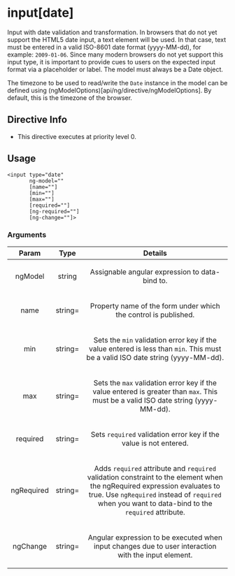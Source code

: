 



# input[date]








Input with date validation and transformation. In browsers that do not yet support
the HTML5 date input, a text element will be used. In that case, text must be entered in a valid ISO-8601
date format (yyyy-MM-dd), for example: `2009-01-06`. Since many
modern browsers do not yet support this input type, it is important to provide cues to users on the
expected input format via a placeholder or label. The model must always be a Date object.

The timezone to be used to read/write the `Date` instance in the model can be defined using
(ngModelOptions)[api/ng/directive/ngModelOptions]. By default, this is the timezone of the browser.








## Directive Info


* This directive executes at priority level 0.


## Usage
```
<input type="date"
       ng-model=""
       [name=""]
       [min=""]
       [max=""]
       [required=""]
       [ng-required=""]
       [ng-change=""]>
```


### Arguments

| Param | Type | Details |
| :--: | :--: | :--: |
| ngModel | string | <p>Assignable angular expression to data-bind to.</p>  |
| name | string= | <p>Property name of the form under which the control is published.</p>  |
| min | string= | <p>Sets the <code>min</code> validation error key if the value entered is less than <code>min</code>. This must be a valid ISO date string (yyyy-MM-dd).</p>  |
| max | string= | <p>Sets the <code>max</code> validation error key if the value entered is greater than <code>max</code>. This must be a valid ISO date string (yyyy-MM-dd).</p>  |
| required | string= | <p>Sets <code>required</code> validation error key if the value is not entered.</p>  |
| ngRequired | string= | <p>Adds <code>required</code> attribute and <code>required</code> validation constraint to the element when the ngRequired expression evaluates to true. Use <code>ngRequired</code> instead of <code>required</code> when you want to data-bind to the <code>required</code> attribute.</p>  |
| ngChange | string= | <p>Angular expression to be executed when input changes due to user interaction with the input element.</p>  |




